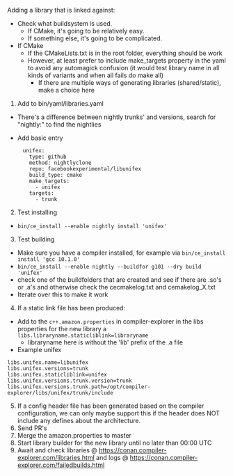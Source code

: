 Adding a library that is linked against:

- Check what buildsystem is used.
  - If CMake, it's going to be relatively easy.
  - If something else, it's going to be complicated.
- If CMake
  - If the CMakeLists.txt is in the root folder, everything should be work
  - However, at least prefer to include make_targets property in the yaml to avoid any automagick confusion (it would test library name in all kinds of variants and when all fails do make all)
    - If there are multiple ways of generating libraries (shared/static), make a choice here

1. Add to bin/yaml/libraries.yaml
 - There's a difference between nightly trunks' and versions, search for "nightly:" to find the nightlies

 - Add basic entry
 ```
      unifex:
        type: github
        method: nightlyclone
        repo: facebookexperimental/libunifex
		build_type: cmake
        make_targets:
          - unifex
        targets:
          - trunk
```
2. Test installing
 - `bin/ce_install --enable nightly install 'unifex'`
3. Test building
 - Make sure you have a compiler installed, for example via `bin/ce_install install 'gcc 10.1.0'`
 - `bin/ce_install --enable nightly --buildfor g101 --dry build 'unifex'`
 - check one of the buildfolders that are created and see if there are .so's or .a's and otherwise check the cecmakelog.txt and cemakelog_X.txt
 - Iterate over this to make it work
4. If a static link file has been produced:
 - Add to the `c++.amazon.properties` in compiler-explorer in the libs properties for the new library a `libs.libraryname.staticliblink=libraryname`
   - libraryname here is without the 'lib' prefix of the .a file
 - Example unifex
```
libs.unifex.name=libunifex
libs.unifex.versions=trunk
libs.unifex.staticliblink=unifex
libs.unifex.versions.trunk.version=trunk
libs.unifex.versions.trunk.path=/opt/compiler-explorer/libs/unifex/trunk/include
```
5. If a config header file has been generated based on the compiler configuration, we can only maybe support this if the header does NOT include any defines about the architecture.
6. Send PR's
7. Merge the amazon.properties to master
8. Start library builder for the new library until no later than 00:00 UTC
9. Await and check libraries @ https://conan.compiler-explorer.com/libraries.html and logs @ https://conan.compiler-explorer.com/failedbuilds.html

